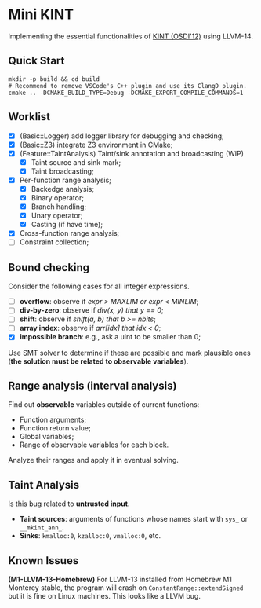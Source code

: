 # Mini KINT

Implementing the essential functionalities of [KINT (OSDI'12)](https://www.usenix.org/system/files/conference/osdi12/osdi12-final-88.pdf) using LLVM-14.

## Quick Start

```shell
mkdir -p build && cd build
# Recommend to remove VSCode's C++ plugin and use its ClangD plugin.
cmake .. -DCMAKE_BUILD_TYPE=Debug -DCMAKE_EXPORT_COMPILE_COMMANDS=1
```

## Worklist

- [x] (Basic::Logger) add logger library for debugging and checking;
- [x] (Basic::Z3) integrate Z3 environment in CMake;
- [x] (Feature::TaintAnalysis) Taint/sink annotation and broadcasting (WIP)
  - [x] Taint source and sink mark;
  - [x] Taint broadcasting;
- [x] Per-function range analysis;
  - [x] Backedge analysis;
  - [x] Binary operator;
  - [x] Branch handling;
  - [x] Unary operator;
  - [x] Casting (if have time);
- [x] Cross-function range analysis;
- [ ] Constraint collection;

## Bound checking

Consider the following cases for all integer expressions.

- [ ] **overflow**: observe if *expr > MAXLIM or expr < MINLIM*;
- [ ] **div-by-zero**: observe if *div(x, y) that y == 0*;
- [ ] **shift**: observe if *shift(a, b) that b >= nbits*;
- [ ] **array index**: observe if *arr\[idx\] that idx < 0*;
- [x] **impossible branch**: e.g., ask a uint to be smaller than 0;

Use SMT solver to determine if these are possible and mark plausible ones (**the solution must be related to observable variables**).

## Range analysis (interval analysis)

Find out **observable** variables outside of current functions:

- Function arguments;
- Function return value;
- Global variables;
- Range of observable variables for each block.

Analyze their ranges and apply it in eventual solving.

## Taint Analysis

Is this bug related to **untrusted input**.

- **Taint sources**: arguments of functions whose names start with `sys_` or `__mkint_ann_`.
- **Sinks**: `kmalloc:0`, `kzalloc:0`, `vmalloc:0`, etc.

## Known Issues

**(M1-LLVM-13-Homebrew)** For LLVM-13 installed from Homebrew M1 Monterey stable, the program will crash on `ConstantRange::extendSigned` but it is fine on Linux machines.
This looks like a LLVM bug.